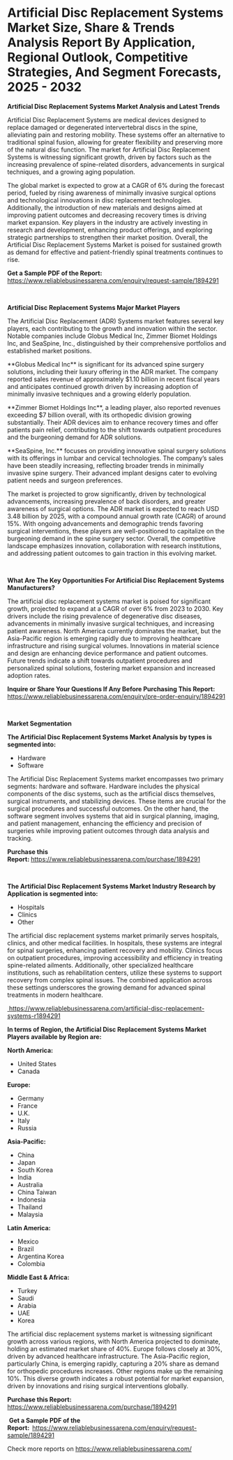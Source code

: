 <p><h1>Artificial Disc Replacement Systems Market Size, Share & Trends Analysis Report By Application, Regional Outlook, Competitive Strategies, And Segment Forecasts, 2025 - 2032</h1></p><p><strong>Artificial Disc Replacement Systems Market Analysis and Latest Trends</strong></p>
<p><p>Artificial Disc Replacement Systems are medical devices designed to replace damaged or degenerated intervertebral discs in the spine, alleviating pain and restoring mobility. These systems offer an alternative to traditional spinal fusion, allowing for greater flexibility and preserving more of the natural disc function. The market for Artificial Disc Replacement Systems is witnessing significant growth, driven by factors such as the increasing prevalence of spine-related disorders, advancements in surgical techniques, and a growing aging population.</p><p>The global market is expected to grow at a CAGR of 6% during the forecast period, fueled by rising awareness of minimally invasive surgical options and technological innovations in disc replacement technologies. Additionally, the introduction of new materials and designs aimed at improving patient outcomes and decreasing recovery times is driving market expansion. Key players in the industry are actively investing in research and development, enhancing product offerings, and exploring strategic partnerships to strengthen their market position. Overall, the Artificial Disc Replacement Systems Market is poised for sustained growth as demand for effective and patient-friendly spinal treatments continues to rise.</p></p>
<p><strong>Get a Sample PDF of the Report:&nbsp;</strong> <a href="https://www.reliablebusinessarena.com/enquiry/request-sample/1894291?utm_campaign=3211&utm_medium=2&utm_source=Github&utm_content=ia&utm_term=28032025&utm_id=artificial-disc-replacement-systems">https://www.reliablebusinessarena.com/enquiry/request-sample/1894291</a></p>
<p>&nbsp;</p>
<p><strong>Artificial Disc Replacement Systems Major Market Players</strong></p>
<p><p>The Artificial Disc Replacement (ADR) Systems market features several key players, each contributing to the growth and innovation within the sector. Notable companies include Globus Medical Inc, Zimmer Biomet Holdings Inc, and SeaSpine, Inc., distinguished by their comprehensive portfolios and established market positions.</p><p>**Globus Medical Inc** is significant for its advanced spine surgery solutions, including their luxury offering in the ADR market. The company reported sales revenue of approximately $1.10 billion in recent fiscal years and anticipates continued growth driven by increasing adoption of minimally invasive techniques and a growing elderly population.</p><p>**Zimmer Biomet Holdings Inc**, a leading player, also reported revenues exceeding $7 billion overall, with its orthopedic division growing substantially. Their ADR devices aim to enhance recovery times and offer patients pain relief, contributing to the shift towards outpatient procedures and the burgeoning demand for ADR solutions.</p><p>**SeaSpine, Inc.** focuses on providing innovative spinal surgery solutions with its offerings in lumbar and cervical technologies. The company’s sales have been steadily increasing, reflecting broader trends in minimally invasive spine surgery. Their advanced implant designs cater to evolving patient needs and surgeon preferences.</p><p>The market is projected to grow significantly, driven by technological advancements, increasing prevalence of back disorders, and greater awareness of surgical options. The ADR market is expected to reach USD 3.48 billion by 2025, with a compound annual growth rate (CAGR) of around 15%. With ongoing advancements and demographic trends favoring surgical interventions, these players are well-positioned to capitalize on the burgeoning demand in the spine surgery sector. Overall, the competitive landscape emphasizes innovation, collaboration with research institutions, and addressing patient outcomes to gain traction in this evolving market.</p></p>
<p>&nbsp;</p>
<p><strong>What Are The Key Opportunities For Artificial Disc Replacement Systems Manufacturers?</strong></p>
<p><p>The artificial disc replacement systems market is poised for significant growth, projected to expand at a CAGR of over 6% from 2023 to 2030. Key drivers include the rising prevalence of degenerative disc diseases, advancements in minimally invasive surgical techniques, and increasing patient awareness. North America currently dominates the market, but the Asia-Pacific region is emerging rapidly due to improving healthcare infrastructure and rising surgical volumes. Innovations in material science and design are enhancing device performance and patient outcomes. Future trends indicate a shift towards outpatient procedures and personalized spinal solutions, fostering market expansion and increased adoption rates.</p></p>
<p><strong>Inquire or Share Your Questions If Any Before Purchasing This Report:</strong> <a href="https://www.reliablebusinessarena.com/enquiry/pre-order-enquiry/1894291?utm_campaign=3211&utm_medium=2&utm_source=Github&utm_content=ia&utm_term=28032025&utm_id=artificial-disc-replacement-systems">https://www.reliablebusinessarena.com/enquiry/pre-order-enquiry/1894291</a></p>
<p>&nbsp;</p>
<p><strong>Market Segmentation</strong></p>
<p><strong>The Artificial Disc Replacement Systems Market Analysis by types is segmented into:</strong></p>
<p><ul><li>Hardware</li><li>Software</li></ul></p>
<p><p>The Artificial Disc Replacement Systems market encompasses two primary segments: hardware and software. Hardware includes the physical components of the disc systems, such as the artificial discs themselves, surgical instruments, and stabilizing devices. These items are crucial for the surgical procedures and successful outcomes. On the other hand, the software segment involves systems that aid in surgical planning, imaging, and patient management, enhancing the efficiency and precision of surgeries while improving patient outcomes through data analysis and tracking.</p></p>
<p><strong>Purchase this Report:&nbsp;</strong><a href="https://www.reliablebusinessarena.com/purchase/1894291?utm_campaign=3211&utm_medium=2&utm_source=Github&utm_content=ia&utm_term=28032025&utm_id=artificial-disc-replacement-systems">https://www.reliablebusinessarena.com/purchase/1894291</a></p>
<p>&nbsp;</p>
<p><strong>The Artificial Disc Replacement Systems Market Industry Research by Application is segmented into:</strong></p>
<p><ul><li>Hospitals</li><li>Clinics</li><li>Other</li></ul></p>
<p><p>The artificial disc replacement systems market primarily serves hospitals, clinics, and other medical facilities. In hospitals, these systems are integral for spinal surgeries, enhancing patient recovery and mobility. Clinics focus on outpatient procedures, improving accessibility and efficiency in treating spine-related ailments. Additionally, other specialized healthcare institutions, such as rehabilitation centers, utilize these systems to support recovery from complex spinal issues. The combined application across these settings underscores the growing demand for advanced spinal treatments in modern healthcare.</p></p>
<p><a href="https://www.reliablebusinessarena.com/artificial-disc-replacement-systems-r1894291?utm_campaign=3211&utm_medium=2&utm_source=Github&utm_content=ia&utm_term=28032025&utm_id=artificial-disc-replacement-systems">&nbsp;https://www.reliablebusinessarena.com/artificial-disc-replacement-systems-r1894291</a></p>
<p><strong>In terms of Region, the Artificial Disc Replacement Systems Market Players available by Region are:</strong></p>
<p>
    <p> <strong> North America: </strong>
        <ul>
            <li>United States</li>
            <li>Canada</li>
        </ul>
        </p> 
    <p> <strong> Europe: </strong>
        <ul>
            <li>Germany</li>
            <li>France</li>
            <li>U.K.</li>
            <li>Italy</li>
            <li>Russia</li>
        </ul>
        </p> 
    <p> <strong> Asia-Pacific: </strong>
        <ul>
            <li>China</li>
            <li>Japan</li>
            <li>South Korea</li>
            <li>India</li>
            <li>Australia</li>
            <li>China Taiwan</li>
            <li>Indonesia</li>
            <li>Thailand</li>
            <li>Malaysia</li>
        </ul>
        </p> 
    <p> <strong> Latin America: </strong>
        <ul>
            <li>Mexico</li>
            <li>Brazil</li>
            <li>Argentina Korea</li>
            <li>Colombia</li>
        </ul>
        </p> 
    <p> <strong> Middle East & Africa: </strong>
        <ul>
            <li>Turkey</li>
            <li>Saudi</li>
            <li>Arabia</li>
            <li>UAE</li>
            <li>Korea</li>
        </ul>
    </p>
    </p>
<p><p>The artificial disc replacement systems market is witnessing significant growth across various regions, with North America projected to dominate, holding an estimated market share of 40%. Europe follows closely at 30%, driven by advanced healthcare infrastructure. The Asia-Pacific region, particularly China, is emerging rapidly, capturing a 20% share as demand for orthopedic procedures increases. Other regions make up the remaining 10%. This diverse growth indicates a robust potential for market expansion, driven by innovations and rising surgical interventions globally.</p></p>
<p><strong>Purchase this Report: </strong><a href="https://www.reliablebusinessarena.com/purchase/1894291?utm_campaign=3211&utm_medium=2&utm_source=Github&utm_content=ia&utm_term=28032025&utm_id=artificial-disc-replacement-systems">https://www.reliablebusinessarena.com/purchase/1894291</a></p>
<p>&nbsp;<strong>Get a Sample PDF of the Report:&nbsp;&nbsp;</strong><a href="https://www.reliablebusinessarena.com/enquiry/request-sample/1894291?utm_campaign=3211&utm_medium=2&utm_source=Github&utm_content=ia&utm_term=28032025&utm_id=artificial-disc-replacement-systems">https://www.reliablebusinessarena.com/enquiry/request-sample/1894291</a></p>
<p><strong></strong></p>
<p>Check more reports on <a href="https://www.reliablebusinessarena.com/?utm_campaign=3211&utm_medium=2&utm_source=Github&utm_content=ia&utm_term=28032025&utm_id=artificial-disc-replacement-systems">https://www.reliablebusinessarena.com/</a></p>